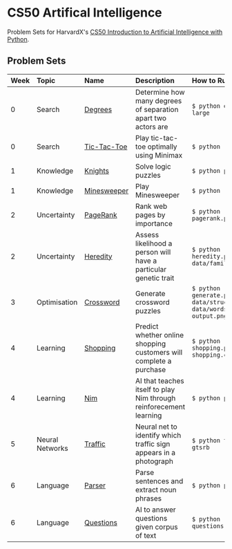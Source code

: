 # CS50 Artifical Intelligence

Problem Sets for HarvardX's [CS50 Introduction to Artificial Intelligence with Python](https://cs50.harvard.edu/ai/2020/).



## Problem Sets

| Week | Topic            | Name                       | Description                                                        | How to Run                                                            |
| :--- | :--------------- | :------------------------- | :----------------------------------------------------------------- | :-------------------------------------------------------------------- |
| 0    | Search           | [Degrees](https://github.com/therealdydx/CS50-Artificial-Intelligence/tree/main/PSET0%20-%20Degrees/degrees) | Determine how many degrees of separation apart two actors are      | `$ python degrees.py large`                                           |
| 0    | Search           | [Tic-Tac-Toe](tictactoe) | Play tic-tac-toe optimally using Minimax                           | `$ python runner.py`                                                  |
| 1    | Knowledge        | [Knights](knights)         | Solve logic puzzles                                                | `$ python puzzle.py`                                                  |
| 1    | Knowledge        | [Minesweeper](minesweeper) | Play Minesweeper                                                   | `$ python runner.py`                                                  |
| 2    | Uncertainty      | [PageRank](pagerank)       | Rank web pages by importance                                       | `$ python pagerank.py corpus0`                                        |
| 2    | Uncertainty      | [Heredity](heredity)       | Assess likelihood a person will have a particular genetic trait    | `$ python heredity.py data/family0.csv`                               |
| 3    | Optimisation     | [Crossword](crossword)     | Generate crossword puzzles                                         | `$ python generate.py data/structure1.txt data/words1.txt output.png` |
| 4    | Learning         | [Shopping](shopping)       | Predict whether online shopping customers will complete a purchase | `$ python shopping.py shopping.csv`                                   |
| 4    | Learning         | [Nim](nim)                 | AI that teaches itself to play Nim through reinforecement learning | `$ python play.py`                                                    |
| 5    | Neural Networks  | [Traffic](traffic)         | Neural net to identify which traffic sign appears in a photograph  | `$ python traffic.py gtsrb`                                           |
| 6    | Language         | [Parser](parser)           | Parse sentences and extract noun phrases                           | `$ python parser.py`                                                  |
| 6    | Language         | [Questions](questions)     | AI to answer questions given corpus of text                        | `$ python questions.py corpus`                                        |
